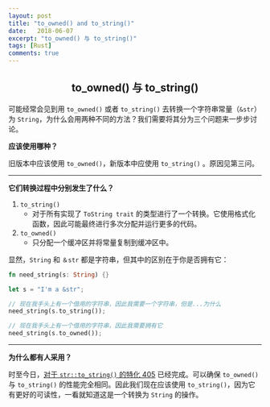 ```yaml
---
layout: post
title: "to_owned() and to_string()"
date:   2018-06-07
excerpt: "to_owned() 与 to_string()"
tags: [Rust]
comments: true
---
```


<center><h2>to_owned() 与 to_string()</h2></center>

<!--more-->

可能经常会见到用 `to_owned()` 或者 `to_string()` 去转换一个字符串常量（`&str`）为 `String`，为什么会用两种不同的方法？我们需要将其分为三个问题来一步步讨论。

**应该使用哪种？**

旧版本中应该使用 `to_owned()`，新版本中应使用 `to_string()` 。原因见第三问。

---

**它们转换过程中分别发生了什么？**

1. `to_string()` 
   - 对于所有实现了 `ToString trait` 的类型进行了一个转换。它使用格式化函数，因此可能最终进行多次分配并运行更多的代码。
2. `to_owned()`
   - 只分配一个缓冲区并将常量复制到缓冲区中。

显然，`String` 和 `＆str` 都是字符串，但其中的区别在于你是否拥有它：

```rust
fn need_string(s: String) {}

let s = "I'm a &str";

// 现在我手头上有一个借用的字符串，因此我需要一个字符串，但是...为什么
need_string(s.to_string());

// 现在我手头上有一个借用的字符串，因此我需要拥有它
need_string(s.to_owned());

```

---

**为什么都有人采用？**

时至今日，[对于 `str::to_string()` 的特化 405](https://github.com/rust-lang/rust/pull/32586) 已经完成。可以确保 `to_owned()` 与 `to_string()` 的性能完全相同。因此我们现在应该使用 `to_string()`，因为它有更好的可读性，一看就知道这是一个转换为 `String` 的操作。